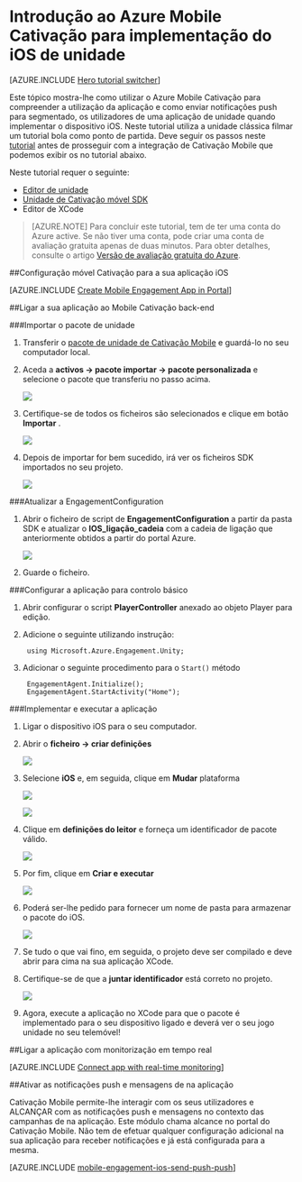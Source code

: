 <properties
    pageTitle="Introdução ao Azure Mobile Cativação para implementação do iOS de unidade"
    description="Saiba como utilizar Azure Mobile Cativação com as notificações de emissão e de análise unidade aplicações para implementar para dispositivos iOS."
    services="mobile-engagement"
    documentationCenter="unity"
    authors="piyushjo"
    manager="erikre"
    editor="" />

<tags
    ms.service="mobile-engagement"
    ms.workload="mobile"
    ms.tgt_pltfrm="mobile-unity-ios"
    ms.devlang="dotnet"
    ms.topic="hero-article"
    ms.date="08/19/2016"
    ms.author="piyushjo" />

# <a name="get-started-with-azure-mobile-engagement-for-unity-ios-deployment"></a>Introdução ao Azure Mobile Cativação para implementação do iOS de unidade

[AZURE.INCLUDE [Hero tutorial switcher](../../includes/mobile-engagement-hero-tutorial-switcher.md)]

Este tópico mostra-lhe como utilizar o Azure Mobile Cativação para compreender a utilização da aplicação e como enviar notificações push para segmentado, os utilizadores de uma aplicação de unidade quando implementar o dispositivo iOS.
Neste tutorial utiliza a unidade clássica filmar um tutorial bola como ponto de partida. Deve seguir os passos neste [tutorial](mobile-engagement-unity-roll-a-ball.md) antes de prosseguir com a integração de Cativação Mobile que podemos exibir os no tutorial abaixo. 

Neste tutorial requer o seguinte:

+ [Editor de unidade](http://unity3d.com/get-unity)
+ [Unidade de Cativação móvel SDK](https://aka.ms/azmeunitysdk)
+ Editor de XCode

> [AZURE.NOTE] Para concluir este tutorial, tem de ter uma conta do Azure active. Se não tiver uma conta, pode criar uma conta de avaliação gratuita apenas de duas minutos. Para obter detalhes, consulte o artigo [Versão de avaliação gratuita do Azure](https://azure.microsoft.com/pricing/free-trial/?WT.mc_id=A0E0E5C02&amp;returnurl=http%3A%2F%2Fazure.microsoft.com%2Fen-us%2Fdocumentation%2Farticles%2Fmobile-engagement-unity-ios-get-started).

##<a id="setup-azme"></a>Configuração móvel Cativação para a sua aplicação iOS

[AZURE.INCLUDE [Create Mobile Engagement App in Portal](../../includes/mobile-engagement-create-app-in-portal-new.md)]

##<a id="connecting-app"></a>Ligar a sua aplicação ao Mobile Cativação back-end

###<a name="import-the-unity-package"></a>Importar o pacote de unidade

1. Transferir o [pacote de unidade de Cativação Mobile](https://aka.ms/azmeunitysdk) e guardá-lo no seu computador local. 

2. Aceda a **activos -> pacote importar -> pacote personalizada** e selecione o pacote que transferiu no passo acima. 

    ![][70] 

3. Certifique-se de todos os ficheiros são selecionados e clique em botão **Importar** . 

    ![][71] 

4. Depois de importar for bem sucedido, irá ver os ficheiros SDK importados no seu projeto.  

    ![][72] 

###<a name="update-the-engagementconfiguration"></a>Atualizar a EngagementConfiguration

1. Abrir o ficheiro de script de **EngagementConfiguration** a partir da pasta SDK e atualizar o **IOS\_ligação\_cadeia** com a cadeia de ligação que anteriormente obtidos a partir do portal Azure.  

    ![][73]

2. Guarde o ficheiro. 

###<a name="configure-the-app-for-basic-tracking"></a>Configurar a aplicação para controlo básico

1. Abrir configurar o script **PlayerController** anexado ao objeto Player para edição. 

2. Adicione o seguinte utilizando instrução:

        using Microsoft.Azure.Engagement.Unity;

3. Adicionar o seguinte procedimento para o `Start()` método
    
        EngagementAgent.Initialize();
        EngagementAgent.StartActivity("Home");

###<a name="deploy-and-run-the-app"></a>Implementar e executar a aplicação

1. Ligar o dispositivo iOS para o seu computador. 

2. Abrir o **ficheiro -> criar definições** 

    ![][40]

3. Selecione **iOS** e, em seguida, clique em **Mudar** plataforma

    ![][41]

    ![][42]

4. Clique em **definições do leitor** e forneça um identificador de pacote válido. 

    ![][53]

5. Por fim, clique em **Criar e executar**

    ![][54]

6. Poderá ser-lhe pedido para fornecer um nome de pasta para armazenar o pacote do iOS. 

    ![][43]

7. Se tudo o que vai fino, em seguida, o projeto deve ser compilado e deve abrir para cima na sua aplicação XCode. 

8. Certifique-se de que a **juntar identificador** está correto no projeto.  

    ![][75]

10. Agora, execute a aplicação no XCode para que o pacote é implementado para o seu dispositivo ligado e deverá ver o seu jogo unidade no seu telemóvel! 

##<a id="monitor"></a>Ligar a aplicação com monitorização em tempo real

[AZURE.INCLUDE [Connect app with real-time monitoring](../../includes/mobile-engagement-connect-app-with-monitor.md)]

##<a id="integrate-push"></a>Ativar as notificações push e mensagens de na aplicação

Cativação Mobile permite-lhe interagir com os seus utilizadores e ALCANÇAR com as notificações push e mensagens no contexto das campanhas de na aplicação. Este módulo chama alcance no portal do Cativação Mobile.
Não tem de efetuar qualquer configuração adicional na sua aplicação para receber notificações e já está configurada para a mesma.

[AZURE.INCLUDE [mobile-engagement-ios-send-push-push](../../includes/mobile-engagement-ios-send-push.md)]

<!-- Images. -->
[40]: ./media/mobile-engagement-unity-ios-get-started/40.png
[41]: ./media/mobile-engagement-unity-ios-get-started/41.png
[42]: ./media/mobile-engagement-unity-ios-get-started/42.png
[43]: ./media/mobile-engagement-unity-ios-get-started/43.png
[53]: ./media/mobile-engagement-unity-ios-get-started/53.png
[54]: ./media/mobile-engagement-unity-ios-get-started/54.png
[70]: ./media/mobile-engagement-unity-ios-get-started/70.png
[71]: ./media/mobile-engagement-unity-ios-get-started/71.png
[72]: ./media/mobile-engagement-unity-ios-get-started/72.png
[73]: ./media/mobile-engagement-unity-ios-get-started/73.png
[74]: ./media/mobile-engagement-unity-ios-get-started/74.png
[75]: ./media/mobile-engagement-unity-ios-get-started/75.png

